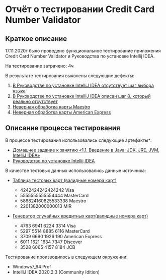 # Отчёт о тестировании Credit Card Number Validator

## Краткое описание

17.11.2020г  было проведено функциональное тестирование приложения Credit Card Number Validator  и Руководства по  установке Intellij IDEA.

На тестирование затрачено: 4ч

В результате тестирования выявлены следующие дефекты:
1. [В Руководстве по установке IntelliJ IDEA отсутствует  шаг выбора языка](https://github.com/kos-vkg/Java_1.1_Task2-Credit-Card-Number-Validator/issues/3#issue-745633847)
1. [В Руководстве по установке IntelliJ IDEA  описан шаг 8, который реально отсутствует](https://github.com/kos-vkg/Java_1.1_Task2-Credit-Card-Number-Validator/issues/4#issue-745671892) 
1. [Неверная обработка карты Maestro](https://github.com/kos-vkg/Java_1.1_Task2-Credit-Card-Number-Validator/issues/1#issue-745591508)
1. [Неверная обработка карты American Express](https://github.com/kos-vkg/Java_1.1_Task2-Credit-Card-Number-Validator/issues/2#issue-745594829)

## Описание процесса тестирования

В процессе тестирования использовались следующие артефакты*:
* [Домашнее задание к занятию «1.1. Введение в Java: JDK, JRE, JVM, IntelliJ IDEA»](https://github.com/netology-code/javaqa-homeworks/tree/master/intro)
* [Руководство по установке Intellij IDEA](https://github.com/netology-code/javaqa-homeworks/blob/master/intro/idea.md)

В качестве тестовых данных использовались данные источника:

* [Таблица тестовых карт (валидные номера карт)](https://developer.rbk.money/docs/payments/refs/testcards/#_2)
	* 4242424242424242   Visa 	
	* 5555555555554444   MasterCard	
	* 586824160825533338 Maestro
	* 2201382000000013   MIR 	 
  
* [Генератор случайных кредитных карт(валидные номера карт)](https://tools.seo-zona.ru/credit-card-generator.html)
	* 4763 6941 6224 3314 Visa 
	* 5297 5514 8885 6116 MasterCard 	
	* 3709 6690 1926 190 American Express
	* 6011 1621 1634 7347  Discover 	 
   * 3528 6065 4157 8184   JCB

Тестирование производилось в следующем окружении:
* Windows7_64 Prof
* IntelliJ IDEA 2020.2.3 (Community Idition) 